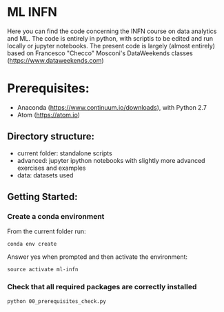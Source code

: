 # ML INFN

Here you can find the code concerning the INFN course on data analytics and ML. The code is entirely in python, with scriptis to be edited and run locally or jupyter notebooks.
The present code is largely (almost entirely) based on Francesco "Checco" Mosconi's DataWeekends classes (https://www.dataweekends.com)

# Prerequisites:
- Anaconda (https://www.continuum.io/downloads), with Python 2.7
- Atom (https://atom.io)

## Directory structure:
- current folder: standalone scripts
- advanced: jupyter ipython notebooks with slightly more advanced exercises and examples
- data: datasets used

## Getting Started:

### Create a conda environment
From the current folder run:
```shell
conda env create
```

Answer yes when prompted and then activate the environment:

```shell
source activate ml-infn
```

### Check that all required packages are correctly installed

```shell
python 00_prerequisites_check.py
```
